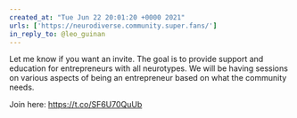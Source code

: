 ```yaml
---
created_at: "Tue Jun 22 20:01:20 +0000 2021"
urls: ['https://neurodiverse.community.super.fans/']
in_reply_to: @leo_guinan
---
```


Let me know if you want an invite.  The goal is to provide support and education for entrepreneurs with all neurotypes. We will be having sessions on various aspects of being an entrepreneur based on what the community needs. 

Join here: https://t.co/SF6U70QuUb